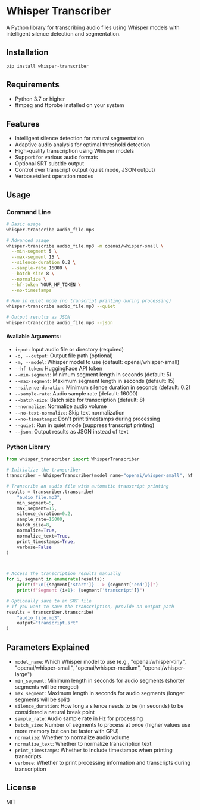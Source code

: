 # Whisper Transcriber

A Python library for transcribing audio files using Whisper models with intelligent silence detection and segmentation.

## Installation

```bash
pip install whisper-transcriber
```

## Requirements

- Python 3.7 or higher
- ffmpeg and ffprobe installed on your system

## Features

- Intelligent silence detection for natural segmentation
- Adaptive audio analysis for optimal threshold detection
- High-quality transcription using Whisper models
- Support for various audio formats
- Optional SRT subtitle output
- Control over transcript output (quiet mode, JSON output)
- Verbose/silent operation modes

## Usage

### Command Line

```bash
# Basic usage
whisper-transcribe audio_file.mp3

# Advanced usage
whisper-transcribe audio_file.mp3 -m openai/whisper-small \
  --min-segment 5 \
  --max-segment 15 \
  --silence-duration 0.2 \
  --sample-rate 16000 \
  --batch-size 8 \
  --normalize \
  --hf-token YOUR_HF_TOKEN \
  --no-timestamps

# Run in quiet mode (no transcript printing during processing)
whisper-transcribe audio_file.mp3 --quiet

# Output results as JSON
whisper-transcribe audio_file.mp3 --json
```

#### Available Arguments:

- `input`: Input audio file or directory (required)
- `-o, --output`: Output file path (optional)
- `-m, --model`: Whisper model to use (default: openai/whisper-small)
- `--hf-token`: HuggingFace API token
- `--min-segment`: Minimum segment length in seconds (default: 5)
- `--max-segment`: Maximum segment length in seconds (default: 15)
- `--silence-duration`: Minimum silence duration in seconds (default: 0.2)
- `--sample-rate`: Audio sample rate (default: 16000)
- `--batch-size`: Batch size for transcription (default: 8)
- `--normalize`: Normalize audio volume
- `--no-text-normalize`: Skip text normalization
- `--no-timestamps`: Don't print timestamps during processing
- `--quiet`: Run in quiet mode (suppress transcript printing)
- `--json`: Output results as JSON instead of text

### Python Library

```python
from whisper_transcriber import WhisperTranscriber

# Initialize the transcriber
transcriber = WhisperTranscriber(model_name="openai/whisper-small", hf_token="YOUR_HF_TOKEN")

# Transcribe an audio file with automatic transcript printing
results = transcriber.transcribe(
    "audio_file.mp3",
    min_segment=5,
    max_segment=15,
    silence_duration=0.2,
    sample_rate=16000,
    batch_size=8,
    normalize=True,
    normalize_text=True,
    print_timestamps=True,
    verbose=False
)



# Access the transcription results manually
for i, segment in enumerate(results):
    print(f"\n[{segment['start']} --> {segment['end']}]")
    print(f"Segment {i+1}: {segment['transcript']}")

# Optionally save to an SRT file
# If you want to save the transcription, provide an output path
results = transcriber.transcribe(
    "audio_file.mp3",
    output="transcript.srt"
)
```

## Parameters Explained

- `model_name`: Which Whisper model to use (e.g., "openai/whisper-tiny", "openai/whisper-small", "openai/whisper-medium", "openai/whisper-large")
- `min_segment`: Minimum length in seconds for audio segments (shorter segments will be merged)
- `max_segment`: Maximum length in seconds for audio segments (longer segments will be split)
- `silence_duration`: How long a silence needs to be (in seconds) to be considered a natural break point
- `sample_rate`: Audio sample rate in Hz for processing
- `batch_size`: Number of segments to process at once (higher values use more memory but can be faster with GPU)
- `normalize`: Whether to normalize audio volume
- `normalize_text`: Whether to normalize transcription text
- `print_timestamps`: Whether to include timestamps when printing transcripts
- `verbose`: Whether to print processing information and transcripts during transcription

## License

MIT
